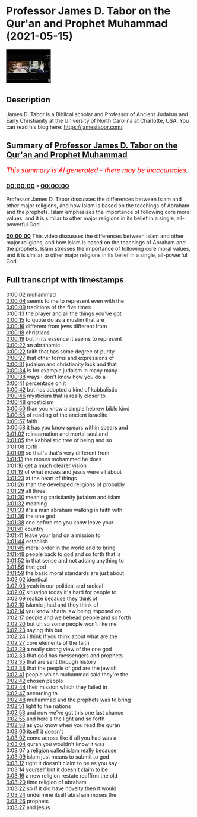 # Professor James D. Tabor on the Qur'an and Prophet Muhammad (2021-05-15)

![alt Professor James D. Tabor on the Qur'an and Prophet Muhammad](Atz9V7iH91g.jpg "Professor James D. Tabor on the Qur'an and Prophet Muhammad")

## Description

James D. Tabor is a Biblical scholar and Professor of Ancient Judaism and Early Christianity at the University of North Carolina at Charlotte, USA. You can read his blog here: https://jamestabor.com/

## Summary of [Professor James D. Tabor on the Qur'an and Prophet Muhammad](https://www.youtube.com/watch?v=Atz9V7iH91g)


*<span style="color:red; font-size:125%">This summary is AI generated - there may be inaccuracies</span>. [](/)*

### [00:00:00](https://www.youtube.com/watch?v=Atz9V7iH91g&t=0) - [00:00:00](https://www.youtube.com/watch?v=Atz9V7iH91g&t=0)

Professor James D. Tabor discusses the differences between Islam and other major religions, and how Islam is based on the teachings of Abraham and the prophets. Islam emphasizes the importance of following core moral values, and it is similar to other major religions in its belief in a single, all-powerful God.

**[00:00:00](https://www.youtube.com/watch?v=Atz9V7iH91g&t=0)** This video discusses the differences between Islam and other major religions, and how Islam is based on the teachings of Abraham and the prophets. Islam stresses the importance of following core moral values, and it is similar to other major religions in its belief in a single, all-powerful God.

## Full transcript with timestamps

[0:00:02](https://youtu.be/Atz9V7iH91g?t=2) muhammad  
[0:00:04](https://youtu.be/Atz9V7iH91g?t=4) seems to me to represent even with the  
[0:00:09](https://youtu.be/Atz9V7iH91g?t=9) traditions of the five times  
[0:00:13](https://youtu.be/Atz9V7iH91g?t=13) the prayer and all the things you've got  
[0:00:15](https://youtu.be/Atz9V7iH91g?t=15) to quote do as a muslim that are  
[0:00:16](https://youtu.be/Atz9V7iH91g?t=16) different from jews different from  
[0:00:18](https://youtu.be/Atz9V7iH91g?t=18) christians  
[0:00:19](https://youtu.be/Atz9V7iH91g?t=19) but in its essence it seems to represent  
[0:00:22](https://youtu.be/Atz9V7iH91g?t=22) an abrahamic  
[0:00:22](https://youtu.be/Atz9V7iH91g?t=22) faith that has some degree of purity  
[0:00:27](https://youtu.be/Atz9V7iH91g?t=27) that other forms and expressions of  
[0:00:31](https://youtu.be/Atz9V7iH91g?t=31) judaism and christianity lack and that  
[0:00:34](https://youtu.be/Atz9V7iH91g?t=34) is for example judaism in many many  
[0:00:38](https://youtu.be/Atz9V7iH91g?t=38) ways i don't know how you do a  
[0:00:41](https://youtu.be/Atz9V7iH91g?t=41) percentage on it  
[0:00:42](https://youtu.be/Atz9V7iH91g?t=42) but has adopted a kind of kabbalistic  
[0:00:46](https://youtu.be/Atz9V7iH91g?t=46) mysticism that is really closer to  
[0:00:48](https://youtu.be/Atz9V7iH91g?t=48) gnosticism  
[0:00:50](https://youtu.be/Atz9V7iH91g?t=50) than you know a simple hebrew bible kind  
[0:00:55](https://youtu.be/Atz9V7iH91g?t=55) of reading of the ancient israelite  
[0:00:57](https://youtu.be/Atz9V7iH91g?t=57) faith  
[0:00:58](https://youtu.be/Atz9V7iH91g?t=58) it has you know spears within spears and  
[0:01:02](https://youtu.be/Atz9V7iH91g?t=62) reincarnation and mortal soul and  
[0:01:05](https://youtu.be/Atz9V7iH91g?t=65) the kabbalistic tree of being and so  
[0:01:08](https://youtu.be/Atz9V7iH91g?t=68) forth  
[0:01:09](https://youtu.be/Atz9V7iH91g?t=69) so that's that's very different from  
[0:01:13](https://youtu.be/Atz9V7iH91g?t=73) the moses mohammed he does  
[0:01:16](https://youtu.be/Atz9V7iH91g?t=76) get a much clearer vision  
[0:01:19](https://youtu.be/Atz9V7iH91g?t=79) of what moses and jesus were all about  
[0:01:23](https://youtu.be/Atz9V7iH91g?t=83) at the heart of things  
[0:01:26](https://youtu.be/Atz9V7iH91g?t=86) than the developed religions of probably  
[0:01:29](https://youtu.be/Atz9V7iH91g?t=89) all three  
[0:01:30](https://youtu.be/Atz9V7iH91g?t=90) meaning christianity judaism and islam  
[0:01:32](https://youtu.be/Atz9V7iH91g?t=92) meaning  
[0:01:33](https://youtu.be/Atz9V7iH91g?t=93) it's a man abraham walking in faith with  
[0:01:36](https://youtu.be/Atz9V7iH91g?t=96) the one god  
[0:01:38](https://youtu.be/Atz9V7iH91g?t=98) one before me you know leave your  
[0:01:41](https://youtu.be/Atz9V7iH91g?t=101) country  
[0:01:41](https://youtu.be/Atz9V7iH91g?t=101) leave your land on a mission to  
[0:01:44](https://youtu.be/Atz9V7iH91g?t=104) establish  
[0:01:45](https://youtu.be/Atz9V7iH91g?t=105) moral order in the world and to bring  
[0:01:48](https://youtu.be/Atz9V7iH91g?t=108) people back to god and so forth that is  
[0:01:52](https://youtu.be/Atz9V7iH91g?t=112) in that sense and not adding anything to  
[0:01:56](https://youtu.be/Atz9V7iH91g?t=116) that god  
[0:01:59](https://youtu.be/Atz9V7iH91g?t=119) the basic moral standards are just about  
[0:02:02](https://youtu.be/Atz9V7iH91g?t=122) identical  
[0:02:03](https://youtu.be/Atz9V7iH91g?t=123) yeah in our political and radical  
[0:02:07](https://youtu.be/Atz9V7iH91g?t=127) situation today it's hard for people to  
[0:02:09](https://youtu.be/Atz9V7iH91g?t=129) realize because they think of  
[0:02:10](https://youtu.be/Atz9V7iH91g?t=130) islamic jihad and they think of  
[0:02:14](https://youtu.be/Atz9V7iH91g?t=134) you know sharia law being imposed on  
[0:02:17](https://youtu.be/Atz9V7iH91g?t=137) people and we behead people and so forth  
[0:02:20](https://youtu.be/Atz9V7iH91g?t=140) but uh so some people won't like me  
[0:02:23](https://youtu.be/Atz9V7iH91g?t=143) saying this but  
[0:02:24](https://youtu.be/Atz9V7iH91g?t=144) i think if you think about what are the  
[0:02:27](https://youtu.be/Atz9V7iH91g?t=147) core elements of the faith  
[0:02:29](https://youtu.be/Atz9V7iH91g?t=149) a really strong view of the one god  
[0:02:33](https://youtu.be/Atz9V7iH91g?t=153) that god has messengers and prophets  
[0:02:35](https://youtu.be/Atz9V7iH91g?t=155) that are sent through history  
[0:02:38](https://youtu.be/Atz9V7iH91g?t=158) that the people of god are the jewish  
[0:02:41](https://youtu.be/Atz9V7iH91g?t=161) people which muhammad said they're the  
[0:02:42](https://youtu.be/Atz9V7iH91g?t=162) chosen people  
[0:02:44](https://youtu.be/Atz9V7iH91g?t=164) their mission which they failed in  
[0:02:47](https://youtu.be/Atz9V7iH91g?t=167) according to  
[0:02:48](https://youtu.be/Atz9V7iH91g?t=168) muhammad and the prophets was to bring  
[0:02:51](https://youtu.be/Atz9V7iH91g?t=171) light to the nations  
[0:02:53](https://youtu.be/Atz9V7iH91g?t=173) and now we've got this one last chance  
[0:02:55](https://youtu.be/Atz9V7iH91g?t=175) and here's the light and so forth  
[0:02:58](https://youtu.be/Atz9V7iH91g?t=178) as you know when you read the quran  
[0:03:00](https://youtu.be/Atz9V7iH91g?t=180) itself it doesn't  
[0:03:02](https://youtu.be/Atz9V7iH91g?t=182) come across like if all you had was a  
[0:03:04](https://youtu.be/Atz9V7iH91g?t=184) quran you wouldn't know it was  
[0:03:07](https://youtu.be/Atz9V7iH91g?t=187) a religion called islam really because  
[0:03:09](https://youtu.be/Atz9V7iH91g?t=189) islam just means to submit to god  
[0:03:12](https://youtu.be/Atz9V7iH91g?t=192) right it doesn't claim to be as you say  
[0:03:14](https://youtu.be/Atz9V7iH91g?t=194) yourself but it doesn't claim to be  
[0:03:16](https://youtu.be/Atz9V7iH91g?t=196) a new religion restate reaffirm the old  
[0:03:20](https://youtu.be/Atz9V7iH91g?t=200) time religion of abraham  
[0:03:22](https://youtu.be/Atz9V7iH91g?t=202) so if it did have novelty then it would  
[0:03:24](https://youtu.be/Atz9V7iH91g?t=204) undermine itself abraham moses the  
[0:03:26](https://youtu.be/Atz9V7iH91g?t=206) prophets  
[0:03:27](https://youtu.be/Atz9V7iH91g?t=207) and jesus  
